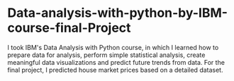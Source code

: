# Data-analysis-with-python-by-IBM-course-final-Project
I took IBM's Data Analysis with Python course, in which I learned how to prepare data for analysis, perform simple statistical analysis, create meaningful data visualizations and predict future trends from data. For the final project, I predicted house market prices based on a detailed dataset.
